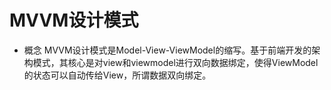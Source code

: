 # MVVM设计模式

* 概念
  MVVM设计模式是Model-View-ViewModel的缩写。基于前端开发的架构模式，其核心是对view和viewmodel进行双向数据绑定，使得ViewModel的状态可以自动传给View，所谓数据双向绑定。

